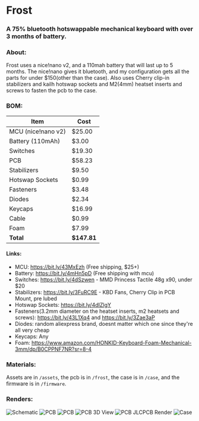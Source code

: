 # Frost
### A 75% bluetooth hotswappable mechanical keyboard with over 3 months of battery.
### About:
Frost uses a nice!nano v2, and a 110mah battery that will last up to 5 months. The nice!nano gives it bluetooth, and my configuration gets all the parts for under $150(other than the case). Also uses Cherry clip-in stabilizers and kailh hotswap sockets and M2(4mm) heatset inserts and screws to fasten the pcb to the case.


### BOM:

| Item               | Cost   |
|--------------------|--------|
| MCU (nice!nano v2) | $25.00 |
| Battery (110mAh)   | $3.00  |
| Switches           | $19.30 |
| PCB                | $58.23 |
| Stabilizers        | $9.50  |
| Hotswap Sockets    | $0.99  |
| Fasteners          | $3.48  |
| Diodes             | $2.34  |
| Keycaps            | $16.99 |
| Cable              | $0.99  |
| Foam               | $7.99  |
| **Total**          | **$147.81** |

#### Links:

- MCU: https://bit.ly/43MxEzh (Free shipping, $25+)
- Battery: https://bit.ly/4mHn5pD (Free shipping with mcu)
- Switches: https://bit.ly/4dSzwen - MMD Princess Tactile 48g x90, under $20
- Stabilizers: https://bit.ly/3FuRC9E - KBD Fans, Cherry Clip in PCB Mount, pre lubed
- Hotswap Sockets: https://bit.ly/4dIZlgY
- Fasteners(3.2mm diameter on the heatset inserts, m2 heatsets and screws): https://bit.ly/43L1Xq4 and https://bit.ly/3Zae3aP
- Diodes: random aliexpress brand, doesnt matter which one since they're all very cheap
- Keycaps: Any
- Foam: https://www.amazon.com/HONKID-Keyboard-Foam-Mechanical-3mm/dp/B0CPPNF7NR?sr=8-4

### Materials:

Assets are in ```/assets```, the pcb is in ```/frost```, the case is in ```/case```, and the firmware is in ```/firmware```.

### Renders: 

![Schematic](https://hc-cdn.hel1.your-objectstorage.com/s/v3/b4f662f5a937066d842f1df2b81d933781cc0f1c_cleanshot_2025-06-01_at_14.40.17.png)
![PCB](https://hc-cdn.hel1.your-objectstorage.com/s/v3/e52fe4e04f64aef6a7810594c349aeeb419c2bca_cleanshot_2025-06-01_at_14.43.55.png)
![PCB](https://hc-cdn.hel1.your-objectstorage.com/s/v3/8e2605a99a3ffef96b647e3e74ac65c6e4645698_cleanshot_2025-06-01_at_14.49.07.png)
![PCB 3D View](https://hc-cdn.hel1.your-objectstorage.com/s/v3/7472dd4400217b645455c171a07442d5b0f28683_cleanshot_2025-06-01_at_14.50.39.png)
![PCB JLCPCB Render](https://hc-cdn.hel1.your-objectstorage.com/s/v3/d1286d84882b28505fd7c4d1f33979fc95306325_cleanshot_2025-06-01_at_14.53.43.png)
![Case](https://hc-cdn.hel1.your-objectstorage.com/s/v3/d20aeaf9044a936579b5b53f68dade4a7925de2e_cleanshot_2025-06-04_at_18.27.29.png)
